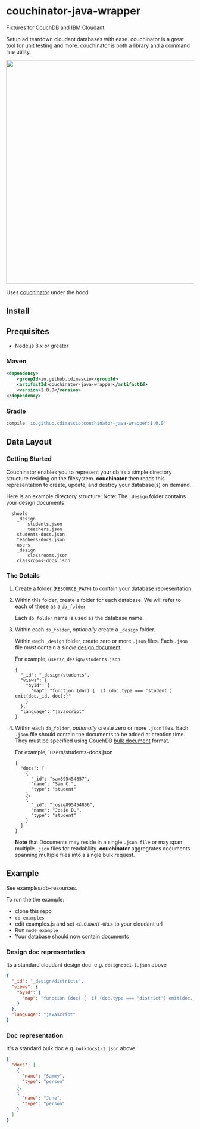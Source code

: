 # couchinator-java-wrapper

Fixtures for [CouchDB](http://couchdb.apache.org/) and [IBM Cloudant](https://www.ibm.com/cloud/cloudant).

Setup ad teardown cloudant databases with ease. couchinator is a great tool for unit testing and more. couchinator is both a library and a command line utility.

<p align="center">
	<image src="https://raw.githubusercontent.com/cdimascio/couchinator-java-wrapper/master/assets/couchinator-java-wrapper.png" width="600" />
</p>

Uses [couchinator](https://github.com/cdimascio/couchinator) under the hood

## Install

## Prequisites
- Node.js 8.x or greater

### Maven 

```xml
<dependency>
    <groupId>io.github.cdimascio</groupId>
    <artifactId>couchinator-java-wrapper</artifactId>
    <version>1.0.0</version>
</dependency>
```

### Gradle

```groovy
compile 'io.github.cdimascio:couchinator-java-wrapper:1.0.0'
```

## Data Layout


### Getting Started

Couchinator enables you to represent your db as a simple directory structure residing on the filesystem. **couchinator** then reads this representation to create, update, and destroy your database(s) on demand.

Here is an example directory structure:
Note: The `_design` folder contains your design documents

```
  shools
    _design
    	students.json
		teachers.json
	students-docs.json
	teachers-docs.json
	users
    _design
    	classrooms.json
	classrooms-docs.json
```


### The Details

1. Create a folder (`RESOURCE_PATH`) to contain your database representation.
2. Within this folder, create a folder for each database. We will refer to each of these as a `db_folder`

   Each `db_folder` name is used as the database name.

3. Within each `db_folder`, _optionally_ create a `_design` folder.

   Within each `_design` folder, create zero or more `.json` files. Each `.json` file _must_ contain a _single_ [design document](http://docs.couchdb.org/en/2.0.0/json-structure.html#design-document).

   For example, `users/_design/students.json`

   ```
   {
     "_id": "_design/students",
     "views": {
       "byId": {
         "map": "function (doc) {  if (doc.type === 'student') emit(doc._id, doc);}"
       }
     },
     "language": "javascript"
   }
   ```

4. Within each `db_folder`, _optionally_ create zero or more `.json` files. Each `.json` file should contain the documents to be added at creation time. They must be specified using CouchDB [bulk document](http://docs.couchdb.org/en/2.0.0/json-structure.html#bulk-documents) format.

   For example, `users/students-docs.json

   ```
   {
     "docs": [
       {
         "_id": "sam895454857",
         "name": "Sam C.",
         "type": "student"
       },
       {
         "_id": "josie895454856",
         "name": "Josie D.",
         "type": "student"
       }
     ]
   }
   ```

   **Note** that Documents may reside in a single `.json file` or may span multiple `.json` files for readability. **couchinator** aggregrates documents spanning multiple files into a single bulk request.

## Example

See examples/db-resources.

To run the the example:

- clone this repo
- `cd examples`
- edit examples.js and set `<CLOUDANT-URL>` to your cloudant url
- Run `node example`
- Your database should now contain documents

### Design doc representation

Its a standard cloudant design doc.
e.g. `designdoc1-1.json` above

```json
{
  "_id": "_design/districts",
  "views": {
    "byId": {
      "map": "function (doc) {  if (doc.type === 'district') emit(doc._id, doc);}"
    }
  },
  "language": "javascript"
}
```

### Doc representation

It's a standard bulk doc e.g. `bulkdocs1-1.json` above

```json
{
  "docs": [
    {
      "name": "Sammy",
      "type": "person"
    },
    {
      "name": "June",
      "type": "person"
    }
  ]
}
```
